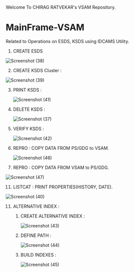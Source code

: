 Welcome To CHIRAG RATVEKAR's VSAM Repository.
# MainFrame-VSAM
Related to Operations on ESDS, KSDS using IDCAMS Utility.

1. CREATE ESDS

  ![Screenshot (38)](https://github.com/user-attachments/assets/84aefd4c-d8a2-4bc5-bc2f-37e1b849b053)
  

2. CREATE KSDS Cluster :
   
  ![Screenshot (39)](https://github.com/user-attachments/assets/233dedee-3c7b-41c1-adc6-9d485c7093c6)
  

3. PRINT KSDS :

   ![Screenshot (41)](https://github.com/user-attachments/assets/95ef5f76-5c8c-4a69-9de1-a630ee1f5fa8)
   

5. DELETE KSDS :

   ![Screenshot (37)](https://github.com/user-attachments/assets/f2a42d5e-752b-4ed1-a64d-b5be4bff48af)
   

7. VERIFY KSDS :

   ![Screenshot (42)](https://github.com/user-attachments/assets/53a0b769-a253-417b-90e0-50396710d81f)
   

9. REPRO : COPY DATA FROM PS/GDG to VSAM.

   ![Screenshot (46)](https://github.com/user-attachments/assets/a7ebbf44-4d32-4af2-85ff-2a99eae98dee)
   

11. REPRO : COPY DATA FROM VSAM to PS/GDG.

   ![Screenshot (47)](https://github.com/user-attachments/assets/1eed5023-7609-4a5c-b4d7-63b2797e1d9b)
   

11. LISTCAT : PRINT PROPERTIES(HISTORY, DATE).

   ![Screenshot (40)](https://github.com/user-attachments/assets/ac20d97d-3db2-4024-b892-6bd4be7f3ec7)
   

11. ALTERNATIVE INDEX :

    1) CREATE ALTERNATIVE INDEX :

       ![Screenshot (43)](https://github.com/user-attachments/assets/dc0bdc02-ef9c-44c9-97be-31beec3f2312)
       

    3) DEFINE PATH :

       ![Screenshot (44)](https://github.com/user-attachments/assets/18738165-d0c7-40ad-8de3-b099a029305d)
       

    5) BUILD INDEXES :

       ![Screenshot (45)](https://github.com/user-attachments/assets/38f36ef4-b572-4f45-b9aa-6f7c84278e7e)

